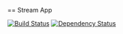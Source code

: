 == Stream App

[![Build Status](https://travis-ci.org/atzorvas/stream.svg)](https://travis-ci.org/atzorvas/stream) [![Dependency Status](https://gemnasium.com/atzorvas/stream.svg)](https://gemnasium.com/atzorvas/stream)
